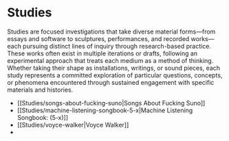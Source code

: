 # Studies

Studies are focused investigations that take diverse material forms—from essays and software to sculptures, performances, and recorded works—each pursuing distinct lines of inquiry through research-based practice. These works often exist in multiple iterations or drafts, following an experimental approach that treats each medium as a method of thinking. Whether taking their shape as installations, writings, or sound pieces, each study represents a committed exploration of particular questions, concepts, or phenomena encountered through sustained engagement with specific materials and histories.

- [[Studies/songs-about-fucking-suno|Songs About Fucking Suno]]
- [[Studies/machine-listening-songbook-5-x|Machine Listening Songbook: (5-x)]]
- [[Studies/voyce-walker|Voyce Walker]]
- 